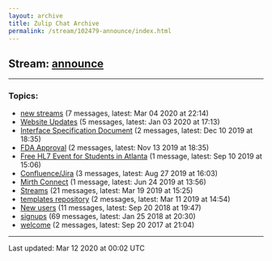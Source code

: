 ```yaml
---
layout: archive
title: Zulip Chat Archive
permalink: /stream/102479-announce/index.html
---
```


## Stream: [announce](https://hl7webmaster.github.io/zulip-hl7-org/stream/102479-announce/index.html)
---

### Topics:

* [new streams](topic/new.20streams.html) (7 messages, latest: Mar 04 2020 at 22:14)
* [Website Updates](topic/Website.20Updates.html) (5 messages, latest: Jan 03 2020 at 17:13)
* [Interface Specification Document](topic/Interface.20Specification.20Document.html) (2 messages, latest: Dec 10 2019 at 18:35)
* [FDA Approval](topic/FDA.20Approval.html) (2 messages, latest: Nov 13 2019 at 18:35)
* [Free HL7 Event for Students in Atlanta](topic/Free.20HL7.20Event.20for.20Students.20in.20Atlanta.html) (1 message, latest: Sep 10 2019 at 15:06)
* [Confluence/Jira](topic/Confluence.2FJira.html) (3 messages, latest: Aug 27 2019 at 16:03)
* [Mirth Connect](topic/Mirth.20Connect.html) (1 message, latest: Jun 24 2019 at 13:56)
* [Streams](topic/Streams.html) (21 messages, latest: Mar 19 2019 at 15:25)
* [templates repository](topic/templates.20repository.html) (2 messages, latest: Mar 11 2019 at 14:54)
* [New users](topic/New.20users.html) (11 messages, latest: Sep 20 2018 at 19:47)
* [signups](topic/signups.html) (69 messages, latest: Jan 25 2018 at 20:30)
* [welcome](topic/welcome.html) (2 messages, latest: Sep 20 2017 at 21:04)

<hr><p>Last updated: Mar 12 2020 at 00:02 UTC</p>